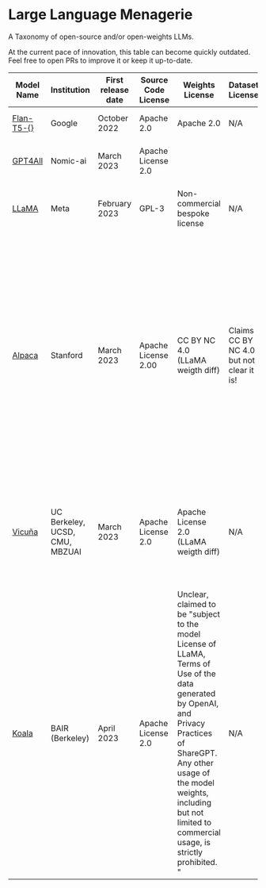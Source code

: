 # Large Language Menagerie

A Taxonomy of open-source and/or open-weights LLMs.

At the current pace of innovation, this table can become quickly outdated. Feel free to open PRs to improve it or keep it up-to-date.

| Model Name   | Institution | First release date | Source Code License | Weights License | Dataset License | Dataset Size | Dataset Language(s)  | Model Size | Base Model | Training modality | Comments |
|--------------|-------------|--------------------|---------------------|-----------------|-----------------|--------------|----------------------|------------|--------------|--------------------|----------|
| [Flan-T5-{}](https://huggingface.co/google/flan-t5-xl) | Google    | October 2022  | Apache 2.0 | Apache 2.0 | N/A | N/A | Many languages | 80M-11B | T5 |   Instruction fine-tuned  |    |
| [GPT4All](https://github.com/nomic-ai/gpt4all)          | Nomic-ai | March 2023      | Apache License 2.0 | | | 800k examples | English | 11B Params | GPT-J | Instruction & dialog fine-tuned  | |
| [LLaMA](https://github.com/facebookresearch/llama)          | Meta | February 2023      | GPL-3  | Non-commercial bespoke license | N/A | >1 tokens | 20 languages | 7B, 13B, 33B, and 65B  | N/A | Causal LM   | First highly performant "small" LLM |
| [Alpaca](https://github.com/tatsu-lab/stanford_alpaca)          | Stanford | March 2023   |Apache License 2.00 | CC BY NC 4.0 (LLaMA weigth diff) | Claims CC BY NC 4.0 but not clear it is!| 54k examples | English | 7B, 13B | LLaMA | Instruction fine-tuned  | Similar qualitative performance as OpenAI's text-davinci-003, fine-tuned at a cost of ~600USD (dataset gen + training). First evidence that small-high quality data can make a relatively small LLM competitive with much bigger models. |
| [Vicuña](https://github.com/lm-sys/FastChat) |  UC Berkeley, UCSD, CMU, MBZUAI | March 2023   | Apache License 2.0 | Apache License 2.0 (LLaMA weigth diff) | N/A | 70k examples | N/A | 13B | LLaMA | Instruction & dialog fine-tuned  | Another LLaMA with model, which GPT-4 grades better than ChatGPT and Alpaca.  Fine-tuned at a cost of ~300USD |
| [Koala](https://bair.berkeley.edu/blog/2023/04/03/koala/) | BAIR (Berkeley) | April 2023 | Apache License 2.0 | Unclear, claimed to be "subject to the model License of LLaMA, Terms of Use of the data generated by OpenAI, and Privacy Practices of ShareGPT. Any other usage of the model weights, including but not limited to commercial usage, is strictly prohibited. " | N/A | >350k examples | N/A | 13B | LLaMA | Instruction & dialog fine-tuned  | Another LLaMA with model fine-tuned on large, partially propietary dialog dataset, with comparable performance to Alpaca according to human evaluators. |
